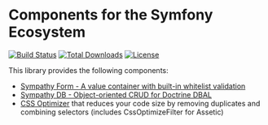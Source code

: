 Components for the Symfony Ecosystem
====================================

[![Build Status](https://travis-ci.org/lastzero/sympathy.png?branch=master)](https://travis-ci.org/lastzero/sympathy)
[![Total Downloads](https://poser.pugx.org/lastzero/sympathy/downloads.svg)](https://packagist.org/packages/lastzero/sympathy)
[![License](https://poser.pugx.org/lastzero/sympathy/license.svg)](https://packagist.org/packages/lastzero/sympathy)

This library provides the following components:
* [Sympathy Form - A value container with built-in whitelist validation](https://github.com/lastzero/sympathy/tree/master/src/Sympathy/Form)
* [Sympathy DB - Object-oriented CRUD for Doctrine DBAL](https://github.com/lastzero/sympathy/tree/master/src/Sympathy/Db)
* [CSS Optimizer](https://github.com/lastzero/sympathy/tree/master/src/Sympathy/Css) that reduces your code size by removing duplicates and combining selectors (includes CssOptimizeFilter for Assetic)
